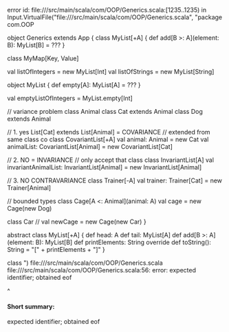 error id: file://<WORKSPACE>/src/main/scala/com/OOP/Generics.scala:[1235..1235) in Input.VirtualFile("file://<WORKSPACE>/src/main/scala/com/OOP/Generics.scala", "package com.OOP

object Generics extends App {
  class MyList[+A] {
    def add[B >: A](element: B): MyList[B] = ???
  }

  class MyMap[Key, Value]

  val listOfIntegers = new MyList[Int]
  val listOfStrings = new MyList[String]

  object MyList {
    def empty[A]: MyList[A] = ???
  }

  val emptyListOfIntegers = MyList.empty[Int]

  // variance problem
  class Animal
  class Cat extends Animal
  class Dog extends Animal

  // 1. yes List[Cat] extends List[Animal] = COVARIANCE
  // extended from same class co
  class CovariantList[+A]
  val animal: Animal = new Cat
  val animalList: CovariantList[Animal] = new CovariantList[Cat]

  // 2. NO = INVARIANCE
  // only accept that class
  class InvariantList[A]
  val invariantAnimalList: InvariantList[Animal] = new InvariantList[Animal]

  // 3. NO CONTRAVARIANCE
  class Trainer[-A]
  val trainer: Trainer[Cat] = new Trainer[Animal]

  // bounded types
  class Cage[A <: Animal](animal: A)
  val cage = new Cage(new Dog)

  class Car 
  // val newCage = new Cage(new Car)
}

abstract class MyList[+A] {
  def head: A
  def tail: MyList[A]
  def add[B >: A](element: B): MyList[B]
  def printElements: String
  override def toString(): String = "[" + printElements + "]"
}

class
")
file://<WORKSPACE>/src/main/scala/com/OOP/Generics.scala
file://<WORKSPACE>/src/main/scala/com/OOP/Generics.scala:56: error: expected identifier; obtained eof

^
#### Short summary: 

expected identifier; obtained eof